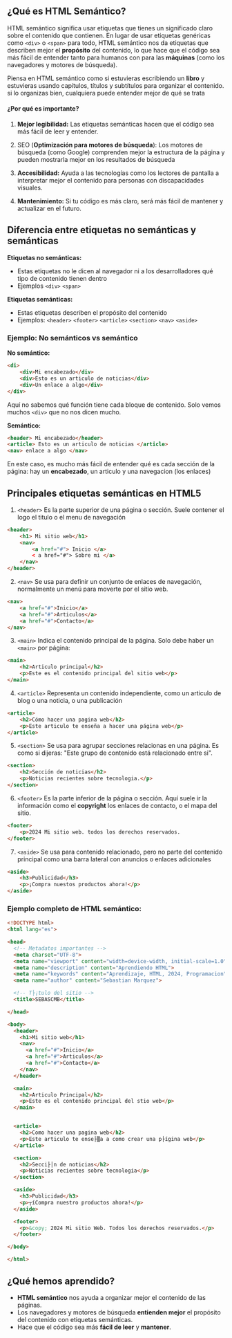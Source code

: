 ## ¿Qué es HTML Semántico?

HTML semántico significa usar etiquetas que tienes un significado claro sobre el contenido que contienen. En lugar de usar etiquetas genéricas como `<div>` o `<span>` para todo, HTML semántico nos da etiquetas que describen mejor el **propósito** del contenido, lo que hace que el código sea más fácil de entender tanto para humanos con para las **máquinas** (como los navegadores y motores de búsqueda).

Piensa en HTML semántico como si estuvieras escribiendo un **libro** y estuvieras usando capítulos, títulos y subtítulos para organizar el contenido. si lo organizas bien, cualquiera puede entender mejor de qué se trata

#### ¿Por qué es importante?

1. **Mejor legibilidad:** Las etiquetas semánticas hacen que el código sea más fácil de leer y entender.

2. SEO (**Optimización para motores de  búsqueda**): Los motores de búsqueda (como Google) comprenden mejor la estructura de la página y pueden mostrarla mejor en los resultados de búsqueda

3. **Accesibilidad:** Ayuda a las tecnologías como los lectores de pantalla a interpretar mejor el contenido para personas con discapacidades visuales.

4. **Mantenimiento:** Si tu código es más claro, será más fácil de mantener y actualizar en el futuro.

## Diferencia entre etiquetas no semánticas y semánticas
**Etiquetas no semánticas:**
- Estas etiquetas no le dicen al navegador ni a los desarrolladores qué tipo de contenido tienen dentro
- Ejemplos `<div>` `<span>`

**Etiquetas semánticas:**
- Estas etiquetas describen el propósito del contenido
- Ejemplos: `<header>` `<footer>` `<article>` `<section>` `<nav>` `<aside>`

### Ejemplo: No semánticos vs semántico
**No semántico:**

```html
<di>
	<div>Mi encabezado</div>
	<div>Esto es un articulo de noticias</div>
	<div>Un enlace a algo</div>
</div>
```

Aquí no sabemos qué función tiene cada bloque de contenido. Solo vemos muchos `<div>` que no nos dicen mucho.

**Semántico:**

```html
<header> Mi encabezado</header>
<article> Esto es un articulo de noticias </article>
<nav> enlace a algo </nav>
```

En este caso, es mucho más fácil de entender qué es cada sección de la página: hay un **encabezado**, un articulo y una navegacion (los enlaces)

## Principales etiquetas semánticas en HTML5

1. `<header>` Es la parte superior de una página o sección. Suele contener el logo el titulo o el menu de navegación

```html
<header>
	<h1> Mi sitio web</h1>
	<nav>
		<a href="#"> Inicio </a>
		< a href="#"> Sobre mi </a>
	</nav>
</header>
```

2. `<nav>` Se usa para definir un conjunto de enlaces de navegación, normalmente un menú para moverte por el sitio web.

```html
<nav>
	<a href="#">Inicio</a>
	<a href="#">Articulos</a>
	<a href="#">Contacto</a>
</nav>
```

3. `<main>` Indica el contenido principal de la página. Solo debe haber un `<main>` por página:

```html
<main>
	<h2>Articulo principal</h2>
	<p>Este es el contenido principal del sitio web</p>
</main>
```

4. `<article>` Representa un contenido independiente, como un articulo de blog o una noticia, o una publicación

```html
<article>
	<h2>Cómo hacer una pagina web</h2>
	<p>Este articulo te enseña a hacer una página web</p>
</article>
```

5. `<section>` Se usa para agrupar secciones relacionas en una página. Es como si dijeras: "Este grupo de contenido está relacionado entre si".

```html
<section>
	<h2>Sección de noticias</h2>
	<p>Noticias recientes sobre tecnologia.</p>
</section>
```

6. `<footer>` Es la parte inferior de la página o sección. Aquí suele ir la información como el **copyright** los enlaces de contacto, o el mapa del sitio.

```html
<footer>
	<p>2024 Mi sitio web. todos los derechos reservados.
</footer>
```

7. `<aside>` Se usa para contenido relacionado, pero no parte del contenido principal como una barra lateral con anuncios o enlaces adicionales

```html
<aside>
	<h3>Publicidad</h3>
	<p>¡Compra nuestos productos ahora!</p>
</aside>
```

### Ejemplo completo de HTML semántico:

```html
<!DOCTYPE html>
<html lang="es">

<head>
  <!-- Metadatos importantes -->
  <meta charset="UTF-8">
  <meta name="viewport" content="width=device-width, initial-scale=1.0">
  <meta name="description" content="Aprendiendo HTML">
  <meta name="keywords" content="Aprendizaje, HTML, 2024, Programacion">
  <meta name="author" content="Sebastian Marquez">

  <!-- T├¡tulo del sitio -->
  <title>SEBASCMB</title>

</head>

<body>
  <header>
    <h1>Mi sitio web</h1>
    <nav>
      <a href="#">Inicio</a>
      <a href="#">Articulos</a>
      <a href="#">Contacto</a>
    </nav>
  </header>

  <main>
    <h2>Articulo Principal</h2>
    <p>Este es el contenido principal del stio web</p>
  </main>


  <article>
    <h2>Como hacer una pagina web</h2>
    <p>Este articulo te ense├▒a a como crear una p├ígina web</p>
  </article>

  <section>
    <h2>Secci├│n de noticias</h2>
    <p>Noticias recientes sobre tecnologia</p>
  </section>

  <aside>
    <h3>Publicidad</h3>
    <p>┬íCompra nuestro productos ahora!</p>
  </aside>

  <footer>
    <p>&copy; 2024 Mi sitio Web. Todos los derechos reservados.</p>
  </footer>

</body>

</html>
```

## ¿Qué hemos aprendido?

- **HTML semántico** nos ayuda a organizar mejor el contenido de las páginas.
- Los navegadores y motores de búsqueda **entienden mejor** el propósito del contenido con etiquetas semánticas.
- Hace que el código sea más **fácil de leer** y **mantener**.
